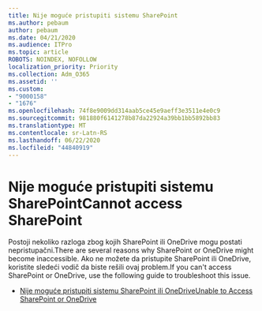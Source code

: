 ```yaml
---
title: Nije moguće pristupiti sistemu SharePoint
ms.author: pebaum
author: pebaum
ms.date: 04/21/2020
ms.audience: ITPro
ms.topic: article
ROBOTS: NOINDEX, NOFOLLOW
localization_priority: Priority
ms.collection: Adm_O365
ms.assetid: ''
ms.custom:
- "9000158"
- "1676"
ms.openlocfilehash: 74f8e9009dd314aab5ce45e9aeff3e3511e4e0c9
ms.sourcegitcommit: 981880f6141278b87da22924a39bb1bb5892bb83
ms.translationtype: MT
ms.contentlocale: sr-Latn-RS
ms.lasthandoff: 06/22/2020
ms.locfileid: "44840919"
---
```

# <a name="cannot-access-sharepoint"></a><span data-ttu-id="78cc3-102">Nije moguće pristupiti sistemu SharePoint</span><span class="sxs-lookup"><span data-stu-id="78cc3-102">Cannot access SharePoint</span></span>

<span data-ttu-id="78cc3-103">Postoji nekoliko razloga zbog kojih SharePoint ili OneDrive mogu postati nepristupačni.</span><span class="sxs-lookup"><span data-stu-id="78cc3-103">There are several reasons why SharePoint or OneDrive might become inaccessible.</span></span> <span data-ttu-id="78cc3-104">Ako ne možete da pristupite SharePoint ili OneDrive, koristite sledeći vodič da biste rešili ovaj problem.</span><span class="sxs-lookup"><span data-stu-id="78cc3-104">If you can't access SharePoint or OneDrive, use the following guide to troubleshoot this issue.</span></span>

- [<span data-ttu-id="78cc3-105">Nije moguće pristupiti sistemu SharePoint ili OneDrive</span><span class="sxs-lookup"><span data-stu-id="78cc3-105">Unable to Access SharePoint or OneDrive</span></span>](https://docs.microsoft.com/sharepoint/troubleshoot/sharing-and-permissions/sharepoint-online-inaccessible)
